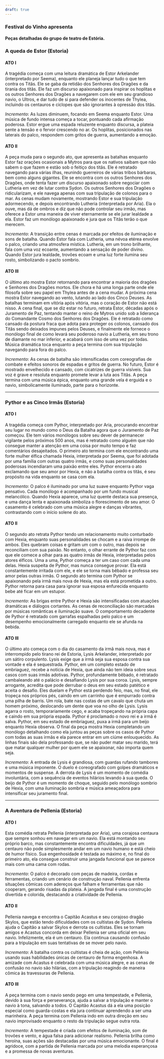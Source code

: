 ```yaml
---
draft: true
---
```

### Festival do Vinho apresenta
#### Peças detalhadas do grupo de teatro de Estória.

### A queda de Estor (Estoria)
#### ATO I
A tragédia começa com uma leitura dramática de Estor Arkelander (interpretado por Seema), enquanto ele planeja lançar tudo o que tem contra os Titãs. Ele se gaba da retidão dos Senhores dos Dragões e da tirania dos titãs. Ele faz um discurso apaixonado para inspirar os hoplitas e os outros Senhores dos Dragões a navegarem com ele em seu grandioso navio, o Ultros, e dar tudo de si para defender os inocentes de Thylea, incluindo os centauros e ciclopes que são ignorantes à opressão dos titãs.

*Incremento*: As luzes diminuem, focando em Seema enquanto Estor. Uma música de fundo intensa começa a tocar, pontuando cada afirmação poderosa. Estor ergue uma espada reluzente enquanto discursa, a plateia sente a tensão e o fervor crescendo no ar. Os hoplitas, posicionados nas laterais do palco, respondem com gritos de guerra, aumentando a emoção.

#### ATO II
A peça muda para o segundo ato, que apresenta as batalhas enquanto Estor faz orações ocasionais a Mytros para que os nativos saibam que não sabem o que fazem e estão sob o feitiço dos titãs. Ele é retratado navegando para várias ilhas, reunindo guerreiros de várias tribos bárbaras, bem como alguns gigantes. Ele se encontra com os outros Senhores dos Dragões, onde tenta fazer um discurso apaixonado sobre negociar com Lutheria em vez de lutar contra Sydon. Os outros Senhores dos Dragões o ridicularizam, e ele navega apenas com sua tripulação de colonos para o mar. As cenas mudam novamente, mostrando Estor e sua tripulação adormecendo, e depois encontrando Lutheria (interpretada por Aria). Ela o ouve, mas dá de ombros e diz que não pode controlar seu irmão, mas oferece a Estor uma maneira de viver eternamente se ele jurar lealdade a ela. Estor faz um monólogo apaixonado e jura que os Titãs terão o que merecem.

*Incremento*: A transição entre cenas é marcada por efeitos de iluminação e sons de batalha. Quando Estor fala com Lutheria, uma névoa etérea envolve o palco, criando uma atmosfera mística. Lutheria, em um trono brilhante, fala com uma voz ecoante, aumentando a sensação de poder divino. Quando Estor jura lealdade, trovões ecoam e uma luz forte ilumina seu rosto, simbolizando o pacto sombrio.

#### ATO III
O último ato mostra Estor retornando para encontrar a maioria dos dragões e Senhores dos Dragões mortos. Ele chora e há uma longa parte onde ele filosofa sobre seu papel em Thylea antes de a cena mudar. A próxima cena mostra Estor navegando ao vento, lutando ao lado dos Cinco Deuses. As batalhas terminam em vitória após vitória, mas o coração de Estor não está nisso. A cena final, que se diz estar no futuro, retrata Estor, décadas após o Juramento de Paz, tentando manter o reino de Mytros unido sob a liderança do Comandante Cosmo dos Senhores dos Dragões. Ele é retratado como cansado da postura fraca que adota para proteger os colonos, cansado dos Titãs sendo deixados impunes pelos Deuses, e finalmente ele fornece o monólogo final de como levará seu poderoso navio a Lutheria, em seu trono de diamante no mar inferior, e acabará com isso de uma vez por todas. Música dramática toca enquanto a peça termina com sua tripulação navegando para fora do palco.

*Incremento*: As cenas de batalha são intensificadas com coreografias de combate e efeitos sonoros de espadas e gritos de guerra. No futuro, Estor é mostrado envelhecido e cansado, com cicatrizes de guerra visíveis. Sua voz é grave e resoluta enquanto promete levar a luta aos Titãs. A peça termina com uma música épica, enquanto uma grande vela é erguida e o navio, simbolicamente iluminado, parte para o horizonte.

---

### Pythor e as Cinco Irmãs (Estoria)
#### ATO I
A tragédia começa com Pythor, interpretado por Aria, procurando encontrar seu lugar no mundo como o Deus da Batalha agora que o Juramento de Paz começou. Ele tem vários monólogos sobre seu dever de permanecer vigilante pelos próximos 500 anos, mas é retratado como alguém que não consegue manter a atenção em uma coisa por muito tempo e faz comentários desajeitados. O primeiro ato termina com ele encontrando uma forte mulher élfica chamada Hexia, interpretada por Seema, que foi adotada por uma família com outras quatro irmãs, e como suas personalidades poderosas incendiaram uma paixão entre eles. Pythor encerra o ato exclamando que seu amor por Hexia, e não a batalha contra os titãs, é seu propósito na vida enquanto se casa com ela.

*Incremento*: O palco é iluminado por uma luz suave enquanto Pythor vaga pensativo. Cada monólogo é acompanhado por um fundo musical melancólico. Quando Hexia aparece, uma luz quente destaca sua presença, e uma dança lenta e apaixonada simboliza o florescimento de seu amor. O casamento é celebrado com uma música alegre e danças vibrantes, contrastando com o início solene do ato.

#### ATO II
O segundo ato retrata Pythor tendo um relacionamento muito conturbado com Hexia, enquanto suas personalidades se chocam e a raiva irrompe de ambos. Eles quebram coisas e gritam um com o outro, mas depois se reconciliam com sua paixão. No entanto, o olhar errante de Pythor faz com que ele comece a olhar para as quatro irmãs de Hexia, interpretadas pelos atores élficos. Uma a uma, Pythor começa a ter um caso com cada uma delas. Hexia suspeita de Pythor, mas nunca consegue provar. Ela está constantemente irritada com ele, e ele se torna mais bêbado e professa seu amor pelas outras irmãs. O segundo ato termina com Pythor se apaixonando pela irmã mais nova de Hexia, mas ela está prometida a outro. Pythor retorna para casa para ignorar sua esposa enfurecida enquanto bebe até ficar em um estupor.

*Incremento*: As brigas entre Pythor e Hexia são intensificadas com atuações dramáticas e diálogos cortantes. As cenas de reconciliação são marcadas por músicas românticas e iluminação suave. O comportamento decadente de Pythor é retratado com garrafas espalhadas pelo palco e um desempenho emocionalmente carregado enquanto ele se afunda na bebida. 

#### ATO III
O último ato começa com o dia do casamento da irmã mais nova, mas é interrompido pelo tirano rei de Estoria, Lysis Arkelander, interpretado por um sátiro corpulento. Lysis exige que a irmã seja sua esposa contra sua vontade e ela é sequestrada. Pythor, em um completo estado de embriaguez, recebe a notícia de Hexia, que ainda não tem ideia sobre seus casos com suas irmãs adotivas. Pythor, profundamente bêbado, é retratado cambaleando até o palácio e desafiando Lysis por sua coroa. Lysis, sempre arrogante, acredita que pode derrubar o deus em seu estado patético e aceita o desafio. Eles duelam e Pythor está perdendo feio, mas, no final, ele tropeça nos próprios pés, caindo em um carrinho que é empurrado contra uma pilha de barris. Um rola, bate nas costas de um cavalo que chuta um homem próximo, deslocando um dente que voa no olho de Lysis. Lysis agarra o rosto, temporariamente cego, e acaba tropeçando na própria capa e caindo em sua própria espada. Pythor é proclamado o novo rei e a irmã é salva. Pythor, em seu estado de embriaguez, puxa a irmã para um beijo enquanto Hexia observa. O final da peça mostra Hexia completando um monólogo detalhando como ela juntou as peças sobre os casos de Pythor com todas as suas irmãs e ela parece entrar em um ciúme enlouquecido. As linhas finais são dela professando que, se não puder matar seu marido, terá que matar qualquer mulher por quem ele se apaixonar, não importa quem seja.

*Incremento*: A entrada de Lysis é grandiosa, com guardas rufando tambores e uma música imponente. O duelo é coreografado com golpes dramáticos e momentos de suspense. A derrota de Lysis é um momento de comédia involuntária, com a sequência de eventos hilários levando à sua queda. O beijo de Pythor é um momento de choque, seguido pelo monólogo sombrio de Hexia, com uma iluminação sombria e música ameaçadora para intensificar seu juramento final.

---

### A Aventura de Pellenia (Estoria)
#### ATO I
Esta comédia retrata Pellenia (interpretada por Aria), uma corajosa centaura que sempre sonhou em navegar em um navio. Ela está montando seu próprio barco, mas constantemente encontra dificuldades, já que um centauro não pode simplesmente andar em um navio humano e está cheio de humor físico. Sua engenhosidade é testada ao máximo e, no final do primeiro ato, ela consegue construir uma jangada funcional que se parece mais com uma cama com rodas.

*Incremento*: O palco é decorado com peças de madeira, cordas e ferramentas, criando um cenário de construção naval. Pellenia enfrenta situações cômicas com adereços que falham e ferramentas que não cooperam, gerando risadas da plateia. A jangada final é uma construção divertida e colorida, destacando a criatividade de Pellenia.

#### ATO II
Pellenia navega e encontra o Capitão Acastus e seu corajoso dragão Skylos, que estão tendo dificuldades com os cultistas de Sydon. Pellenia ajuda o Capitão a salvar Skylos e derrota os cultistas. Eles se tornam amigos e Acastus concorda em deixar Pellenia ser uma oficial em seu navio. Infelizmente, ela é um centauro. Ela continua causando confusão para a tripulação em suas tentativas de se mover pelo navio.

*Incremento*: A batalha contra os cultistas é cheia de ação, com Pellenia usando suas habilidades únicas de centauro de forma engenhosa. A amizade com Acastus é celebrada com uma música alegre, e as cenas de confusão no navio são hilárias, com a tripulação reagindo de maneira cômica às travessuras de Pellenia.

#### ATO III
A peça termina com o navio sendo pego em uma tempestade, e Pellenia, devido à sua força e perseverança, ajuda a salvar a tripulação e manter o navio à tona, salvando a todos. O Capitão Acastus dá a ela uma posição especial como guarda-costas e ela jura continuar aprendendo a ser uma marinheira. A peça termina com Pellenia indo em outra direção em seu navio improvisado enquanto o resto da tripulação segue outra rota.

*Incremento*: A tempestade é criada com efeitos de iluminação, som de trovões e vento, e água falsa para adicionar realismo. Pellenia brilha como heroína, suas ações são destacadas por uma música emocionante. O final é agridoce, com a partida de Pellenia marcada por uma melodia esperançosa e a promessa de novas aventuras.

